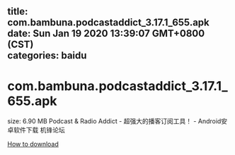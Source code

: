 
title: com.bambuna.podcastaddict_3.17.1_655.apk
date: Sun Jan 19 2020 13:39:07 GMT+0800 (CST)    
categories: baidu
---

# com.bambuna.podcastaddict_3.17.1_655.apk
size: 6.90 MB
 Podcast & Radio Addict - 超强大的播客订阅工具！ - Android安卓软件下载 机锋论坛
 

[How to download](https://bpcam.bemobtrk.com/go/2ceec3aa-1ca2-46d6-b9ff-aaa5c184517c?jno=4153)